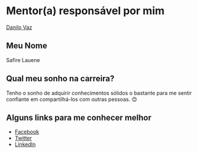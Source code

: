 # Mentor(a) responsável por mim
[Danilo Vaz](/profiles/mentors/profiles/danilo_vaz.md)

## Meu Nome
Safire Lauene

## Qual meu sonho na carreira?
Tenho o sonho de adquirir conhecimentos sólidos o bastante para me sentir confiante em compartilhá-los com outras pessoas. :blush:

## Alguns links para me conhecer melhor

- [Facebook](https://www.facebook.com/safire.lauene)
- [Twitter](https://twitter.com/Firelauene)
- [LinkedIn](https://br.linkedin.com/in/safire-lauene-a54588a0)